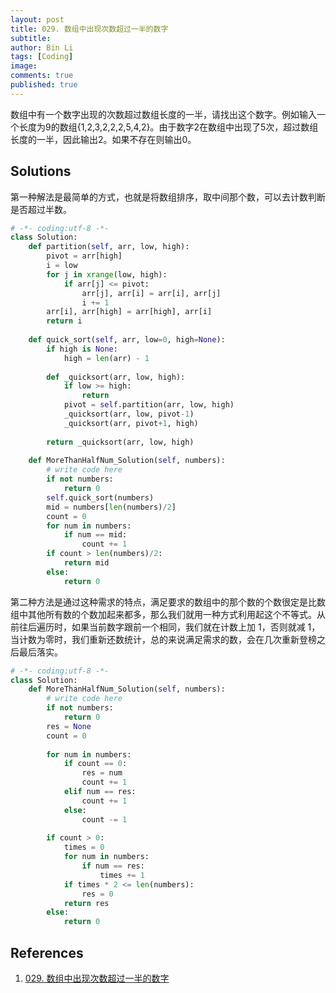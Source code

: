 ```yaml
---
layout: post
title: 029. 数组中出现次数超过一半的数字
subtitle:
author: Bin Li
tags: [Coding]
image: 
comments: true
published: true
---
```


数组中有一个数字出现的次数超过数组长度的一半，请找出这个数字。例如输入一个长度为9的数组{1,2,3,2,2,2,5,4,2}。由于数字2在数组中出现了5次，超过数组长度的一半，因此输出2。如果不存在则输出0。

## Solutions
第一种解法是最简单的方式，也就是将数组排序，取中间那个数，可以去计数判断是否超过半数。

```python
# -*- coding:utf-8 -*-
class Solution:
    def partition(self, arr, low, high):
        pivot = arr[high]
        i = low
        for j in xrange(low, high):
            if arr[j] <= pivot:
                arr[j], arr[i] = arr[i], arr[j]
                i += 1
        arr[i], arr[high] = arr[high], arr[i]
        return i
 
    def quick_sort(self, arr, low=0, high=None):
        if high is None:
            high = len(arr) - 1
             
        def _quicksort(arr, low, high):
            if low >= high:
                return
            pivot = self.partition(arr, low, high)
            _quicksort(arr, low, pivot-1)
            _quicksort(arr, pivot+1, high)
 
        return _quicksort(arr, low, high)
         
    def MoreThanHalfNum_Solution(self, numbers):
        # write code here
        if not numbers:
            return 0
        self.quick_sort(numbers)
        mid = numbers[len(numbers)/2]
        count = 0
        for num in numbers:
            if num == mid:
                count += 1
        if count > len(numbers)/2:
            return mid
        else:
            return 0
```

第二种方法是通过这种需求的特点，满足要求的数组中的那个数的个数很定是比数组中其他所有数的个数加起来都多，那么我们就用一种方式利用起这个不等式。从前往后遍历时，如果当前数字跟前一个相同，我们就在计数上加 1，否则就减 1，当计数为零时，我们重新还数统计，总的来说满足需求的数，会在几次重新登榜之后最后落实。

```python
# -*- coding:utf-8 -*-
class Solution:
    def MoreThanHalfNum_Solution(self, numbers):
        # write code here
        if not numbers:
            return 0
        res = None
        count = 0
        
        for num in numbers:
            if count == 0:
                res = num
                count += 1
            elif num == res:
                count += 1
            else:
                count -= 1
        
        if count > 0:
            times = 0
            for num in numbers:
                if num == res:
                    times += 1
            if times * 2 <= len(numbers):
                res = 0
            return res
        else:
            return 0
```

## References
1. [029. 数组中出现次数超过一半的数字](https://www.nowcoder.com/practice/e8a1b01a2df14cb2b228b30ee6a92163?tpId=13&tqId=11181&rp=1&ru=%2Fta%2Fcoding-interviews&qru=%2Fta%2Fcoding-interviews%2Fquestion-ranking&tPage=2)